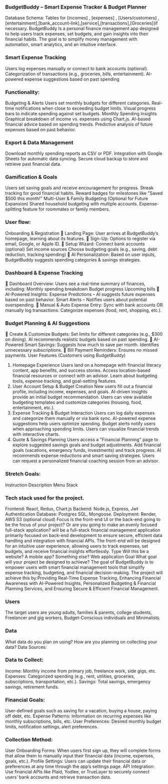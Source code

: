 ###  BudgetBuddy – Smart Expense Tracker & Budget Planner

Database Schema: Tables for [incomes] , [expenses] , [Users/customers] ,[entertainment],[bank_account-link],[service],[transactions],[Groceries](if necessary. BudgetBuddy ls
 a personal finance management app designed to help users track expenses, set budgets, and gain insights into their financial habits. The goal is to simplify money management with automation, smart analytics, and an intuitive interface.
### Smart Expense Tracking
Users log expenses manually or connect to bank accounts (optional).
Categorization of transactions (e.g., groceries, bills, entertainment).
AI-powered expense suggestions based on past spending 
### Functionality:
Budgeting & Alerts
Users set monthly budgets for different categories.
Real-time notifications when close to exceeding budget limits.
Visual progress bars to indicate spending against set budgets.
Monthly Spending Insights
Graphical breakdown of income vs. expenses using Chart.js.
AI-based financial advice based on spending trends.
Predictive analysis of future expenses based on past behavior.
### Export & Data Management
Download monthly spending reports as CSV or PDF.
Integration with Google Sheets for automatic data syncing.
Secure cloud backup to store and retrieve past financial data.
### Gamification & Goals
Users set saving goals and receive encouragement for progress.
Streak tracking for good financial habits.
Reward badges for milestones like "Saved $500 this month!"
 Multi-User & Family Budgeting (Optional for Future Expansion)
Shared household budgeting with multiple accounts.
Expense-splitting feature for roommates or family members.


### User flow:
Onboarding & Registration
🔹 Landing Page: User arrives at BudgetBuddy’s homepage, learning about its features.
🔹 Sign-Up: Options to register via email, Google, or Apple ID.
🔹 Setup Wizard:
Connect bank accounts (optional)
Set income sources
Choose budgeting goals (e.g., saving, debt reduction, tracking spending)
🔹 AI Personalization: Based on user inputs, BudgetBuddy suggests spending categories & savings strategies.


### Dashboard & Expense Tracking
🔹 Dashboard Overview: Users see a real-time summary of finances, including:
Monthly spending breakdown
Budget progress
Upcoming bills
🔹 AI-Powered Insights:
Expense Predictions – AI suggests future expenses based on past behavior.
Smart Alerts – Notifies users about potential overspending.
🔹 Manual & Auto Expense Entry:
Sync with bank accounts OR manually log transactions.
Categorize expenses (food, rent, shopping, etc.).

### Budget Planning & AI Suggestions
🔹 Create & Customize Budgets:
Set limits for different categories (e.g., $300 on dining).
AI recommends realistic budgets based on past spending.
🔹 AI-Powered Smart Savings:
Suggests how much to save per month.
Identifies unnecessary subscriptions.
🔹 Bill Payment Reminders: Ensures no missed payments.
User Features (Customers using BudgetBuddy)
1. Homepage Experience
Users land on a homepage with financial literacy content, app benefits, and success stories.
Access location-based financial resources or connect with an advisor.
Learn about budgeting tools, expense tracking, and goal-setting features.
2. User Account Setup & Budget Creation
New users fill out a financial profile, including income, expenses, and goals.
AI-driven insights provide an initial budget recommendation.
Users can view available budgeting templates and customize categories (housing, food, entertainment, etc.).
3. Expense Tracking & Budget Interaction
Users can log daily expenses and categorize them manually or via bank sync.
AI-powered expense suggestions help users optimize spending.
Budget alerts notify users when approaching spending limits.
Users can visualize financial trends with interactive charts.
4. Quote & Savings Planning
Users access a "Financial Planning" page to explore suggested savings goals and budget adjustments.
Add financial goals (vacations, emergency funds, investments) and track progress.
AI recommends expense reductions and smart saving strategies.
Users can request a personalized financial coaching session from an advisor.

### Stretch Goals: 
Instruction
Description
Menu 
Stack
### Tech stack used for the project.
Frontend: React, Redux, Chart.js
Backend: Node.js, Express, Jwt Authentication
Database: Postgres SQL, Mongoose.
Deployment: Render, AWS S3 (optional cloud)
Focus
Is the front-end UI or the back-end going to be the focus of your project? Or are you going to make an evenly focused full-stack application?
will be a full-stack financial management application primarily focused on back-end development to ensure secure, efficient data handling and integration with financial APIs. The front-end will be designed for an intuitive user experience, allowing users to track expenses, set budgets, and receive financial insights effortlessly.
Type
Will this be a website? A mobile app? Something else?
Web application
Goal
What goal will your project be designed to achieve?
The goal of BudgetBuddy is to empower users with smart financial management tools that simplify expense tracking, budgeting, and financial decision-making. The project will achieve this by:Providing Real-Time Expense Tracking, Enhancing Financial Awareness with AI-Powered Insights, 
Personalized Budgeting & Financial Planning Services, and Ensuring Secure & Efficient Financial Management.

### Users
The target users are young adults, families & parents, college students, Freelancer and gig workers, Budget-Conscious individuals and Minimalists.

### Data
What data do you plan on using? How are you planning on collecting your data?
Data Sources:
### Data to Collect:
Income: Monthly income from primary job, freelance work, side gigs, etc.
Expenses: Categorized spending (e.g., rent, utilities, groceries, subscriptions, transportation, etc.).
Savings: Total savings, emergency savings, retirement funds.
### Financial Goals: 
User-defined goals such as saving for a vacation, buying a house, paying off debt, etc.
Expense Patterns: Information on recurring expenses like monthly subscriptions, bills, etc.
User Preferences: Desired monthly budget limits, notification settings, alert preferences.
### Collection Method:
User Onboarding Forms: When users first sign up, they will complete forms that allow them to manually input their financial data (income, expenses, goals, etc.).
Profile Settings: Users can update their financial data or preferences at any time through the app’s settings page.
API Integration: Use financial APIs like Plaid, Yodlee, or TrueLayer to securely connect users’ bank accounts and retrieve transaction data.




